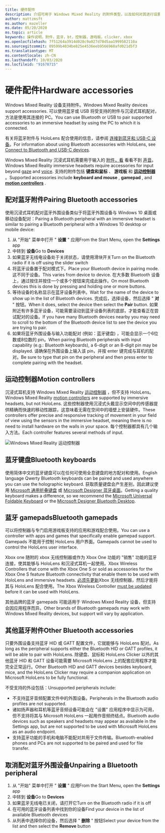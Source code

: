 ```yaml
---
title: 硬件配件
description: 介绍可用于 Windows Mixed Reality 的附件类型，以及如何对其进行设置。
author: mattzmsft
ms.author: mazeller
ms.date: 05/20/2020
ms.topic: article
keywords: 操作说明，附件，蓝牙，bt，控制器，游戏板，clicker，xbox
ms.openlocfilehash: 7f51264a3914d028c9a027d70d5aa1999582110a
ms.sourcegitcommit: 09599b4034be825e4536eeb9566968afd021d5f3
ms.translationtype: MT
ms.contentlocale: zh-CN
ms.lasthandoff: 10/03/2020
ms.locfileid: "91678715"
---
```

# <a name="hardware-accessories"></a><span data-ttu-id="598d0-104">硬件配件</span><span class="sxs-lookup"><span data-stu-id="598d0-104">Hardware accessories</span></span>

<span data-ttu-id="598d0-105">Windows Mixed Reality 设备支持附件。</span><span class="sxs-lookup"><span data-stu-id="598d0-105">Windows Mixed Reality devices support accessories.</span></span> <span data-ttu-id="598d0-106">可以使用蓝牙或 USB 将受支持的附件与沉浸式耳机配对，方法是使用其连接的 PC。</span><span class="sxs-lookup"><span data-stu-id="598d0-106">You can use Bluetooth or USB to pair supported accessories to an immersive headset by using the PC to which it is connected.</span></span>

<span data-ttu-id="598d0-107">有关将蓝牙附件与 HoloLens 配合使用的信息，请参阅 [连接到蓝牙和 USB-C 设备](https://docs.microsoft.com/hololens/hololens-connect-devices)。</span><span class="sxs-lookup"><span data-stu-id="598d0-107">For information about using Bluetooth accessories with HoloLens, see [Connect to Bluetooth and USB-C devices](https://docs.microsoft.com/hololens/hololens-connect-devices).</span></span>

<span data-ttu-id="598d0-108">Windows Mixed Reality 沉浸式耳机需要用于输入的 [附件，看](../design/gaze-and-commit.md) 看看不到 [声音](../design/voice-input.md)。</span><span class="sxs-lookup"><span data-stu-id="598d0-108">Windows Mixed Reality immersive headsets require accessories for input beyond [gaze](../design/gaze-and-commit.md) and [voice](../design/voice-input.md).</span></span> <span data-ttu-id="598d0-109">支持的附件包括 **键盘和鼠标** 、 **游戏板** 和 **[运动控制器](../design/motion-controllers.md)** 。</span><span class="sxs-lookup"><span data-stu-id="598d0-109">Supported accessories include **keyboard and mouse** , **gamepad** , and **[motion controllers](../design/motion-controllers.md)** .</span></span>

## <a name="pairing-bluetooth-accessories"></a><span data-ttu-id="598d0-110">配对蓝牙附件</span><span class="sxs-lookup"><span data-stu-id="598d0-110">Pairing Bluetooth accessories</span></span>

<span data-ttu-id="598d0-111">使用沉浸式耳机配对蓝牙外围设备类似于将蓝牙外围设备与 Windows 10 桌面或移动设备配对：</span><span class="sxs-lookup"><span data-stu-id="598d0-111">Pairing a Bluetooth peripheral with an immersive headset is similar to pairing a Bluetooth peripheral with a Windows 10 desktop or mobile device:</span></span>

1. <span data-ttu-id="598d0-112">从 "开始" 菜单中打开 " **设置** " 应用</span><span class="sxs-lookup"><span data-stu-id="598d0-112">From the Start Menu, open the **Settings** app</span></span>
2. <span data-ttu-id="598d0-113">中转到 **设备**</span><span class="sxs-lookup"><span data-stu-id="598d0-113">Go to **Devices**</span></span>
3. <span data-ttu-id="598d0-114">如果蓝牙无线电设备处于关闭状态，请使用滑块开关</span><span class="sxs-lookup"><span data-stu-id="598d0-114">Turn on the Bluetooth radio if it is off using the slider switch</span></span>
4. <span data-ttu-id="598d0-115">将蓝牙设备置于配对模式下。</span><span class="sxs-lookup"><span data-stu-id="598d0-115">Place your Bluetooth device in pairing mode.</span></span> <span data-ttu-id="598d0-116">这不同于设备。</span><span class="sxs-lookup"><span data-stu-id="598d0-116">This varies from device to device.</span></span> <span data-ttu-id="598d0-117">在大多数 Bluetooth 设备上，通过按住并按住一个或多个按钮来完成此操作。</span><span class="sxs-lookup"><span data-stu-id="598d0-117">On most Bluetooth devices this is done by pressing and holding one or more buttons.</span></span>
5. <span data-ttu-id="598d0-118">等待设备的名称显示在蓝牙设备列表中。</span><span class="sxs-lookup"><span data-stu-id="598d0-118">Wait for the name of the device to show up in the list of Bluetooth devices.</span></span> <span data-ttu-id="598d0-119">完成后，选择设备，然后选择 " **对** " 按钮。</span><span class="sxs-lookup"><span data-stu-id="598d0-119">When it does, select the device then select the **Pair** button.</span></span> <span data-ttu-id="598d0-120">如果附近有许多蓝牙设备，可能需要滚动到蓝牙设备列表的底部，才能查看正在尝试配对的设备。</span><span class="sxs-lookup"><span data-stu-id="598d0-120">If you have many Bluetooth devices nearby you may need to scroll to the bottom of the Bluetooth device list to see the device you are trying to pair.</span></span>
6. <span data-ttu-id="598d0-121">如果将蓝牙外围设备与输入功能配对 (例如：蓝牙键盘) ，可能会显示一个6位数或8位数的 pin。</span><span class="sxs-lookup"><span data-stu-id="598d0-121">When pairing Bluetooth peripherals with input capability (e.g.: Bluetooth keyboards), a 6-digit or an 8-digit pin may be displayed.</span></span> <span data-ttu-id="598d0-122">请确保在外围设备上输入该 pin，并按 enter 键完成与耳机的配对。</span><span class="sxs-lookup"><span data-stu-id="598d0-122">Be sure to type that pin on the peripheral and then press enter to complete pairing with the headset.</span></span>

## <a name="motion-controllers"></a><span data-ttu-id="598d0-123">运动控制器</span><span class="sxs-lookup"><span data-stu-id="598d0-123">Motion controllers</span></span>

<span data-ttu-id="598d0-124">沉浸式耳机支持 Windows Mixed Reality [运动控制器](../design/motion-controllers.md) ，但不支持 HoloLens。</span><span class="sxs-lookup"><span data-stu-id="598d0-124">Windows Mixed Reality [motion controllers](../design/motion-controllers.md) are supported by immersive headsets, but not HoloLens.</span></span> <span data-ttu-id="598d0-125">这些控制器使用沉浸式头戴显示空间中的传感器提供精确而快速的移动性跟踪，这意味着无需在空间中的墙壁上安装硬件。</span><span class="sxs-lookup"><span data-stu-id="598d0-125">These controllers offer precise and responsive tracking of movement in your field of view using the sensors in the immersive headset, meaning there is no need to install hardware on the walls in your space.</span></span> <span data-ttu-id="598d0-126">每个控制器都具有几个输入方法。</span><span class="sxs-lookup"><span data-stu-id="598d0-126">Each controller features several methods of input.</span></span>

![Windows Mixed Reality 运动控制器](../design/images/winmr-ck-1080x1080-350px.jpg)

## <a name="bluetooth-keyboards"></a><span data-ttu-id="598d0-128">蓝牙键盘</span><span class="sxs-lookup"><span data-stu-id="598d0-128">Bluetooth keyboards</span></span>

<span data-ttu-id="598d0-129">使用简体中文的蓝牙键盘可以在任何可使用全息键盘的地方配对和使用。</span><span class="sxs-lookup"><span data-stu-id="598d0-129">English language Qwerty Bluetooth keyboards can be paired and used anywhere you can use the holographic keyboard.</span></span> <span data-ttu-id="598d0-130">获取质量键盘会产生差别，因此建议使用 [Microsoft 通用折叠键盘](https://www.microsoft.com/accessories/products/keyboards/universal-foldable-keyboard/gu5-00001) 或 [Microsoft Designer 蓝牙桌面](https://www.microsoft.com/accessories/products/keyboards/designer-bluetooth-desktop/7n9-00001)。</span><span class="sxs-lookup"><span data-stu-id="598d0-130">Getting a quality keyboard makes a difference, so we recommend the [Microsoft Universal Foldable Keyboard](https://www.microsoft.com/accessories/products/keyboards/universal-foldable-keyboard/gu5-00001) or the [Microsoft Designer Bluetooth Desktop](https://www.microsoft.com/accessories/products/keyboards/designer-bluetooth-desktop/7n9-00001).</span></span>

## <a name="bluetooth-gamepads"></a><span data-ttu-id="598d0-131">蓝牙 gamepads</span><span class="sxs-lookup"><span data-stu-id="598d0-131">Bluetooth gamepads</span></span>

<span data-ttu-id="598d0-132">可以将控制器与专门启用游戏板支持的应用和游戏配合使用。</span><span class="sxs-lookup"><span data-stu-id="598d0-132">You can use a controller with apps and games that specifically enable gamepad support.</span></span> <span data-ttu-id="598d0-133">Gamepads 不能用于控制 HoloLens 用户界面。</span><span class="sxs-lookup"><span data-stu-id="598d0-133">Gamepads cannot be used to control the HoloLens user interface.</span></span>

<span data-ttu-id="598d0-134">Xbox one 随附的 xbox 无线控制器或作为 Xbox One 功能的 "销售" 功能的蓝牙连接，使其能够与 HoloLens 和沉浸式耳机一起使用。</span><span class="sxs-lookup"><span data-stu-id="598d0-134">Xbox Wireless Controllers that come with the Xbox One S or sold as accessories for the Xbox One S feature Bluetooth connectivity that enable them to be used with HoloLens and immersive headsets.</span></span> <span data-ttu-id="598d0-135">[必须先更新](https://support.xbox.com/xbox-one/accessories/update-controller-for-stereo-headset-adapter)Xbox 无线控制器，然后才能将其与 HoloLens 配合使用。</span><span class="sxs-lookup"><span data-stu-id="598d0-135">The Xbox Wireless Controller [must be updated](https://support.xbox.com/xbox-one/accessories/update-controller-for-stereo-headset-adapter) before it can be used with HoloLens.</span></span>

<span data-ttu-id="598d0-136">其他品牌的蓝牙 gamepads 可能适用于 Windows Mixed Reality 设备，但支持会因应用程序而异。</span><span class="sxs-lookup"><span data-stu-id="598d0-136">Other brands of Bluetooth gamepads may work with Windows Mixed Reality devices, but support will vary by application.</span></span>

## <a name="other-bluetooth-accessories"></a><span data-ttu-id="598d0-137">其他蓝牙附件</span><span class="sxs-lookup"><span data-stu-id="598d0-137">Other Bluetooth accessories</span></span>

<span data-ttu-id="598d0-138">只要外围设备支持蓝牙 HID 或 GATT 配置文件，它就能够与 HoloLens 配对。</span><span class="sxs-lookup"><span data-stu-id="598d0-138">As long as the peripheral supports either the Bluetooth HID or GATT profiles, it will be able to pair with HoloLens.</span></span> <span data-ttu-id="598d0-139">除键盘、鼠标和 HoloLens Clicker 以外的其他蓝牙 HID 和 GATT 设备可能需要 Microsoft HoloLens 上的配套应用程序才能完全正常运行。</span><span class="sxs-lookup"><span data-stu-id="598d0-139">Other Bluetooth HID and GATT devices besides keyboard, mice, and the HoloLens Clicker may require a companion application on Microsoft HoloLens to be fully functional.</span></span>

<span data-ttu-id="598d0-140">不受支持的外设包括：</span><span class="sxs-lookup"><span data-stu-id="598d0-140">Unsupported peripherals include:</span></span>

* <span data-ttu-id="598d0-141">不支持蓝牙音频配置文件中的外围设备。</span><span class="sxs-lookup"><span data-stu-id="598d0-141">Peripherals in the Bluetooth audio profiles are not supported.</span></span>
* <span data-ttu-id="598d0-142">诸如扬声器和耳机等蓝牙音频设备可能会在 "设置" 应用程序中显示为可用，但不支持将其与 Microsoft HoloLens 一起用作音频终结点。</span><span class="sxs-lookup"><span data-stu-id="598d0-142">Bluetooth audio devices such as speakers and headsets may appear as available in the Settings app, but are not supported to be used with Microsoft HoloLens as an audio endpoint.</span></span>
* <span data-ttu-id="598d0-143">支持蓝牙功能的手机和电脑不能配对并用于文件传输。</span><span class="sxs-lookup"><span data-stu-id="598d0-143">Bluetooth-enabled phones and PCs are not supported to be paired and used for file transfer.</span></span>

## <a name="unpairing-a-bluetooth-peripheral"></a><span data-ttu-id="598d0-144">取消配对蓝牙外围设备</span><span class="sxs-lookup"><span data-stu-id="598d0-144">Unpairing a Bluetooth peripheral</span></span>

1. <span data-ttu-id="598d0-145">从 "开始" 菜单中打开 " **设置** " 应用</span><span class="sxs-lookup"><span data-stu-id="598d0-145">From the Start Menu, open the **Settings** app</span></span>
2. <span data-ttu-id="598d0-146">中转到 **设备**</span><span class="sxs-lookup"><span data-stu-id="598d0-146">Go to **Devices**</span></span>
3. <span data-ttu-id="598d0-147">如果蓝牙无线电已关闭，请打开它</span><span class="sxs-lookup"><span data-stu-id="598d0-147">Turn on the Bluetooth radio if it is off</span></span>
4. <span data-ttu-id="598d0-148">在可用的蓝牙设备列表中找到你的设备</span><span class="sxs-lookup"><span data-stu-id="598d0-148">Find your device in the list of available Bluetooth devices</span></span>
5. <span data-ttu-id="598d0-149">从列表中选择你的设备，然后选择 " **删除** " 按钮</span><span class="sxs-lookup"><span data-stu-id="598d0-149">Select your device from the list and then select the **Remove** button</span></span>
